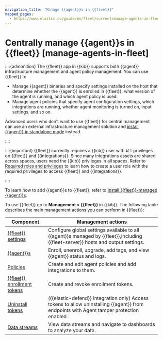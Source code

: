 ```yaml
---
navigation_title: "Manage {{agent}}s in {{fleet}}"
mapped_pages:
  - https://www.elastic.co/guide/en/fleet/current/manage-agents-in-fleet.html
---
```


# Centrally manage {{agent}}s in {{fleet}} [manage-agents-in-fleet]


::::{admonition}
The {{fleet}} app in {{kib}} supports both {{agent}} infrastructure management and agent policy management. You can use {{fleet}} to:

* Manage {{agent}} binaries and specify settings installed on the host that determine whether the {{agent}} is enrolled in {{fleet}}, what version of the agent is running, and which agent policy is used.
* Manage agent policies that specify agent configuration settings, which integrations are running, whether agent monitoring is turned on, input settings, and so on.

Advanced users who don’t want to use {{fleet}} for central management can use an external infrastructure management solution and [install {{agent}} in standalone mode](/reference/ingestion-tools/fleet/install-standalone-elastic-agent.md) instead.

::::


::::{important}
{{fleet}} currently requires a {{kib}} user with `All` privileges on {{fleet}} and {{integrations}}. Since many Integrations assets are shared across spaces, users need the {{kib}} privileges in all spaces. Refer to [Required roles and privileges](/reference/ingestion-tools/fleet/fleet-roles-privileges.md) to learn how to create a user role with the required privileges to access {{fleet}} and {{integrations}}.

::::


To learn how to add {{agent}}s to {{fleet}}, refer to [Install {{fleet}}-managed {{agent}}s](/reference/ingestion-tools/fleet/install-fleet-managed-elastic-agent.md).

To use {{fleet}} go to **Management > {{fleet}}** in {{kib}}. The following table describes the main management actions you can perform in {{fleet}}:

| Component | Management actions |
| --- | --- |
| [{{fleet}} settings](/reference/ingestion-tools/fleet/fleet-settings.md) | Configure global settings available to all {{agent}}s managed by {{fleet}},including {{fleet-server}} hosts and output settings. |
| [{{agent}}s](/reference/ingestion-tools/fleet/manage-agents.md) | Enroll, unenroll, upgrade, add tags, and view {{agent}} status and logs. |
| [Policies](/reference/ingestion-tools/fleet/agent-policy.md) | Create and edit agent policies and add integrations to them. |
| [{{fleet}} enrollment tokens](/reference/ingestion-tools/fleet/fleet-enrollment-tokens.md) | Create and revoke enrollment tokens. |
| [Uninstall tokens](/reference/security/elastic-defend/agent-tamper-protection.md) | ({{elastic-defend}} integration only) Access tokens to allow uninstalling {{agent}} from endpoints with Agent tamper protection enabled. |
| [Data streams](/reference/ingestion-tools/fleet/data-streams.md) | View data streams and navigate to dashboards to analyze your data. |








